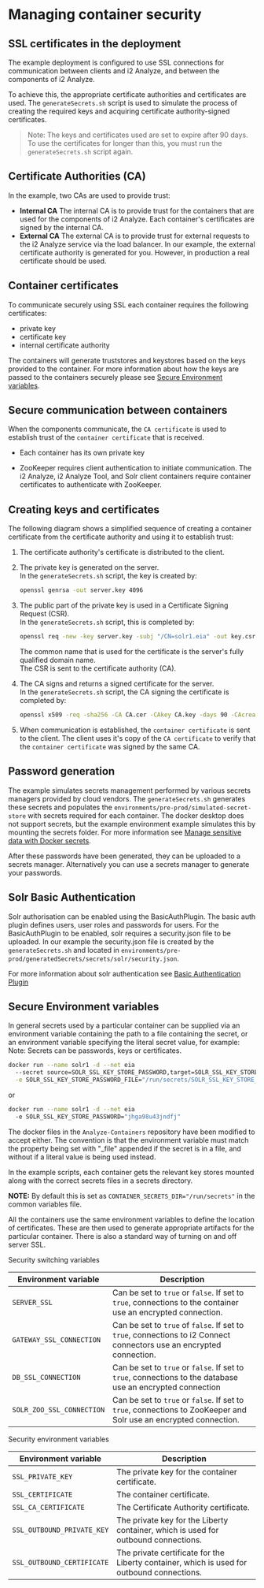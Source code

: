 # Managing container security

## <a name="sslcertificatesinthedeployment"></a> SSL certificates in the deployment

The example deployment is configured to use SSL connections for communication between clients and i2 Analyze, and between the components of i2 Analyze.

To achieve this, the appropriate certificate authorities and certificates are used. The `generateSecrets.sh` script is used to simulate the process of creating the required keys and acquiring certificate authority-signed certificates.

> Note: The keys and certificates used are set to expire after 90 days. To use the certificates for longer than this, you must run the `generateSecrets.sh` script again.

## <a name="certificateauthorities"></a> Certificate Authorities (CA)

In the example, two CAs are used to provide trust:

- **Internal CA**
   The internal CA is to provide trust for the containers that are used for the components of i2 Analyze. Each container's certificates are signed by the internal CA.
- **External CA**
   The external CA is to provide trust for external requests to the i2 Analyze service via the load balancer. In our example, the external certificate authority is generated for you. However, in production a real certificate should be used.

## <a name="containercertificates"></a> Container certificates

To communicate securely using SSL each container requires the following certificates:

- private key
- certificate key
- internal certificate authority

The containers will generate truststores and keystores based on the keys provided to the container. For more information about how the keys are passed to the containers securely please see [Secure Environment variables](#secureenvironmentvariables).

## <a name="securecommunicationbetweencontainers"></a> Secure communication between containers

When the components communicate, the `CA certificate` is used to establish trust of the `container certificate` that is received.  

- Each container has its own private key

- ZooKeeper requires client authentication to initiate communication. The i2 Analyze, i2 Analyze Tool, and Solr client containers require container certificates to authenticate with ZooKeeper.

## <a name="creatingkeysandcertificates"></a> Creating keys and certificates
The following diagram shows a simplified sequence of creating a container certificate from the certificate authority and using it to establish trust:


1. The certificate authority's certificate is distributed to the client.

1. The private key is generated on the server.  
   In the `generateSecrets.sh` script, the key is created by: 
   ```bash
   openssl genrsa -out server.key 4096
   ```

1. The public part of the private key is used in a Certificate Signing Request (CSR).  
   In the `generateSecrets.sh` script, this is completed by:
   ```bash
   openssl req -new -key server.key -subj "/CN=solr1.eia" -out key.csr
   ```
   The common name that is used for the certificate is the server's fully qualified domain name.  
   The CSR is sent to the certificate authority (CA). 

1. The CA signs and returns a signed certificate for the server.  
   In the `generateSecrets.sh` script, the CA signing the certificate is completed by:
   ```bash
   openssl x509 -req -sha256 -CA CA.cer -CAkey CA.key -days 90 -CAcreateserial -CAserial CA.srl -extfile x509.ext -extensions "solr" -in key.csr -out server.cer
   ```

1. When communication is established, the `container certificate` is sent to the client. The client uses it's copy of the `CA certificate` to verify that the `container certificate` was signed by the same CA. 

## <a name="passwordgeneration"></a> Password generation

The example simulates secrets management performed by various secrets managers provided by cloud vendors. The `generateSecrets.sh` generates these secrets and populates the `environments/pre-prod/simulated-secret-store` with secrets required for each container. The docker desktop does not support secrets, but the example environment example simulates this by mounting the secrets folder. For more information see [Manage sensitive data with Docker secrets](https://docs.docker.com/engine/swarm/secrets/).

After these passwords have been generated, they can be uploaded to a secrets manager. Alternatively you can use a secrets manager to generate your passwords.

## <a name="solrbasicauthentication"></a> Solr Basic Authentication

Solr authorisation can be enabled using the BasicAuthPlugin. The basic auth plugin defines users, user roles and passwords for users. For the BasicAuthPlugin to be enabled, solr requires a security.json file to be uploaded. In our example the security.json file is created by the `generateSecrets.sh` and located in `environments/pre-prod/generatedSecrets/secrets/solr/security.json`.

For more information about solr authentication see [Basic Authentication Plugin](https://lucene.apache.org/solr/guide/8_3/basic-authentication-plugin.html)

## <a name="secureenvironmentvariables"></a> Secure Environment variables

In general secrets used by a particular container can be supplied via an environment variable containing the path to a file containing the secret, or an environment variable specifying the literal secret value, for example:
Note: Secrets can be passwords, keys or certificates.

```bash
docker run --name solr1 -d --net eia
  --secret source=SOLR_SSL_KEY_STORE_PASSWORD,target=SOLR_SSL_KEY_STORE_PASSWORD \
  -e SOLR_SSL_KEY_STORE_PASSWORD_FILE="/run/secrets/SOLR_SSL_KEY_STORE_PASSWORD_FILE"
```
or
```bash
docker run --name solr1 -d --net eia
  -e SOLR_SSL_KEY_STORE_PASSWORD="jhga98u43jndfj"
```

The docker files in the `Analyze-Containers` repository have been modified to accept either. The convention is that the environment variable must match the property being set with "_file" appended if the secret is in a file, and without if a literal value is being used instead.

In the example scripts, each container gets the relevant key stores mounted along with the correct secrets files in a secrets directory.

**NOTE:** By default this is set as `CONTAINER_SECRETS_DIR="/run/secrets"` in the common variables file.

All the containers use the same environment variables to define the location of certificates. These are then used to generate appropriate artifacts for the particular container. There is also a standard way of turning on and off server SSL.

Security switching variables

| Environment variable              | Description |
| --------------------------------- | ----------- |
| `SERVER_SSL`                      | Can be set to `true` or `false`. If set to `true`, connections to the container use an encrypted connection. |
| `GATEWAY_SSL_CONNECTION`          | Can be set to `true` of `false`. If set to `true`, connections to i2 Connect connectors use an encrypted connection. |
| `DB_SSL_CONNECTION`               | Can be set to `true` or `false`. If set to `true`, connections to the database use an encrypted connection |
| `SOLR_ZOO_SSL_CONNECTION`         | Can be set to `true` or `false`. If set to `true`, connections to ZooKeeper and Solr use an encrypted connection. |

Security environment variables

| Environment variable              | Description |
| --------------------------------- | ----------- |
| `SSL_PRIVATE_KEY`                 | The private key for the container certificate. |
| `SSL_CERTIFICATE`                 | The container certificate. |
| `SSL_CA_CERTIFICATE`              | The Certificate Authority certificate. |
| `SSL_OUTBOUND_PRIVATE_KEY`        | The private key for the Liberty container, which is used for outbound connections. |
| `SSL_OUTBOUND_CERTIFICATE`        | The private certificate for the Liberty container, which is used for outbound connections. |
